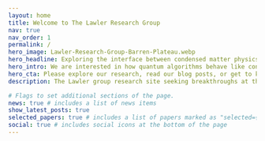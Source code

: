 ```yaml
---
layout: home
title: Welcome to The Lawler Research Group
nav: true
nav_order: 1
permalink: /
hero_image: Lawler-Research-Group-Barren-Plateau.webp
hero_headline: Exploring the interface between condensed matter physics and quantum information science.
hero_intro: We are interested in how quantum algorithms behave like condensed matter, how condensed matter is captured by quantum algorithms, and how machine learning can help us make discoveries in either of these areas.
hero_cta: Please explore our research, read our blog posts, or get to know our team!
description: The Lawler group research site seeking breakthroughs at the interface of condensed matter physics, quantum information science, and artificial intellegance.

# Flags to set additional sections of the page.
news: true # includes a list of news items
show_latest_posts: true
selected_papers: true # includes a list of papers marked as "selected={true}"
social: true # includes social icons at the bottom of the page
---
```

